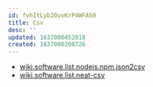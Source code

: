 ```yaml
---
id: fvhItLyb20uvKrP4WFAS0
title: Csv
desc: ''
updated: 1637000452018
created: 1637000398726
---
```


* [wiki.software.list.nodejs.npm.json2csv](nodejs/npm/json2csv.md)
* [wiki.software.list.neat-csv](Neat%20Csv)

